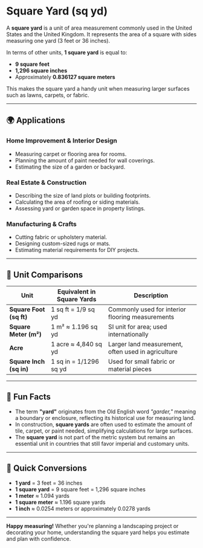 # Square Yard (sq yd)

A **square yard** is a unit of area measurement commonly used in the United States and the United Kingdom. It represents the area of a square with sides measuring one yard (3 feet or 36 inches). 

In terms of other units, **1 square yard** is equal to:
- **9 square feet**
- **1,296 square inches**
- Approximately **0.836127 square meters**

This makes the square yard a handy unit when measuring larger surfaces such as lawns, carpets, or fabric.

---

## 🌍 Applications

### **Home Improvement & Interior Design**
- Measuring carpet or flooring area for rooms.
- Planning the amount of paint needed for wall coverings.
- Estimating the size of a garden or backyard.

### **Real Estate & Construction**
- Describing the size of land plots or building footprints.
- Calculating the area of roofing or siding materials.
- Assessing yard or garden space in property listings.

### **Manufacturing & Crafts**
- Cutting fabric or upholstery material.
- Designing custom-sized rugs or mats.
- Estimating material requirements for DIY projects.

---

## 📏 Unit Comparisons

| Unit                | Equivalent in Square Yards            | Description                                               |
|---------------------|----------------------------------------|-----------------------------------------------------------|
| **Square Foot (sq ft)** | 1 sq ft = 1/9 sq yd                     | Commonly used for interior flooring measurements        |
| **Square Meter (m²)**    | 1 m² ≈ 1.196 sq yd                     | SI unit for area; used internationally                     |
| **Acre**               | 1 acre ≈ 4,840 sq yd                    | Larger land measurement, often used in agriculture      |
| **Square Inch (sq in)**  | 1 sq in = 1/1296 sq yd                  | Used for small fabric or material pieces                |

---

## 🌟 Fun Facts

- The term **"yard"** originates from the Old English word *"garder,"* meaning a boundary or enclosure, reflecting its historical use for measuring land.
- In construction, **square yards** are often used to estimate the amount of tile, carpet, or paint needed, simplifying calculations for large surfaces.
- The **square yard** is not part of the metric system but remains an essential unit in countries that still favor imperial and customary units.

---

## 🔄 Quick Conversions

- **1 yard** = 3 feet = 36 inches
- **1 square yard** = 9 square feet = 1,296 square inches
- **1 meter** ≈ 1.094 yards
- **1 square meter** ≈ 1.196 square yards
- **1 inch** ≈ 0.0254 meters or approximately 0.0278 yards

---

**Happy measuring!** Whether you're planning a landscaping project or decorating your home, understanding the square yard helps you estimate and plan with confidence.